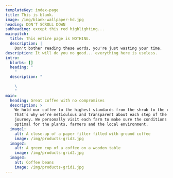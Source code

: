 ```yaml
---
templateKey: index-page
title: This is blank.
image: /img/blank-wallpaper-hd.jpg
heading: DON'T SCROLL DOWN
subheading: except this red highlighting...
mainpitch:
  title: This entire page is NOTHING.
  description: |
    Don't bother reading these words, you're just wasting your time.
description: It will do you no good... everything here is useless.
intro:
  blurbs: []
  heading: "                                                                                                                                                                         \
    "
  description: "

    \                                                                                                                                                                                                                                                                                                                                                                                                                                                                                                                           \
    "
main:
  heading: Great coffee with no compromises
  description: >
    We hold our coffee to the highest standards from the shrub to the cup.
    That’s why we’re meticulous and transparent about each step of the coffee’s
    journey. We personally visit each farm to make sure the conditions are
    optimal for the plants, farmers and the local environment.
  image1:
    alt: A close-up of a paper filter filled with ground coffee
    image: /img/products-grid3.jpg
  image2:
    alt: A green cup of a coffee on a wooden table
    image: /img/products-grid2.jpg
  image3:
    alt: Coffee beans
    image: /img/products-grid1.jpg
---
```

